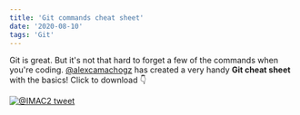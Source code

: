 ```yaml
---
title: 'Git commands cheat sheet'
date: '2020-08-10'
tags: 'Git'
---
```


Git is great. But it's not that hard to forget a few of the commands when you're coding. <a href="https://twitter.com/alexcamachogz" title="@alexcamachogz Twitter" target="_blank">@alexcamachogz</a> has created a very handy <strong>Git cheat sheet</strong> with the basics! Click to download 👇

<a href="/images/blog/git-cheatsheet.jpg" download>![@IMAC2 tweet](/images/blog/git-cheatsheet.jpg)</a>

